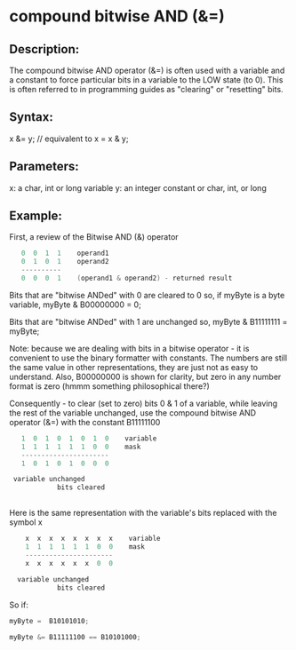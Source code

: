 # compound bitwise AND (&=)

## Description:

The compound bitwise AND operator (&=) is often used with a variable and a constant to force particular bits in a variable to the LOW state (to 0). This is often referred to in programming guides as "clearing" or "resetting" bits.

## Syntax:

x &= y;   // equivalent to x = x & y; 

## Parameters:

x: a char, int or long variable
y: an integer constant or char, int, or long

## Example:

First, a review of the Bitwise AND (&) operator
```C++
   0  0  1  1    operand1
   0  1  0  1    operand2
   ----------
   0  0  0  1    (operand1 & operand2) - returned result
```
Bits that are "bitwise ANDed" with 0 are cleared to 0 so, if myByte is a byte variable,
myByte & B00000000 = 0;

Bits that are "bitwise ANDed" with 1 are unchanged so,
myByte & B11111111 = myByte;

Note: because we are dealing with bits in a bitwise operator - it is convenient to use the binary formatter with constants. The numbers are still the same value in other representations, they are just not as easy to understand. Also, B00000000 is shown for clarity, but zero in any number format is zero (hmmm something philosophical there?)

Consequently - to clear (set to zero) bits 0 & 1 of a variable, while leaving the rest of the variable unchanged, use the compound bitwise AND operator (&=) with the constant B11111100
```C++
   1  0  1  0  1  0  1  0    variable  
   1  1  1  1  1  1  0  0    mask
   ----------------------
   1  0  1  0  1  0  0  0

 variable unchanged
            bits cleared
  
```
Here is the same representation with the variable's bits replaced with the symbol x
```C++
    x  x  x  x  x  x  x  x    variable
    1  1  1  1  1  1  0  0    mask
    ----------------------
    x  x  x  x  x  x  0  0
 
  variable unchanged
            bits cleared
```
So if:
```C++
myByte =  B10101010;

myByte &= B11111100 == B10101000;
```